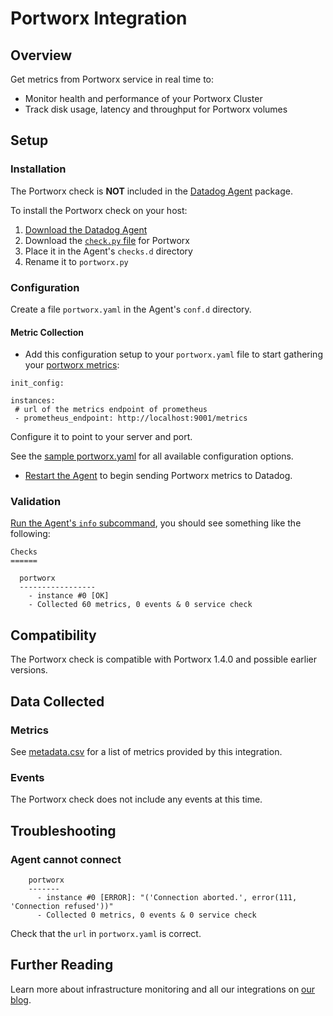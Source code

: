# Portworx Integration

## Overview

Get metrics from Portworx service in real time to:

- Monitor health and performance of your Portworx Cluster
- Track disk usage, latency and throughput for Portworx volumes

## Setup

### Installation

The Portworx check is **NOT** included in the [Datadog Agent][1] package.

To install the Portworx check on your host:

1. [Download the Datadog Agent][1]
2. Download the [`check.py` file][2] for Portworx
3. Place it in the Agent's `checks.d` directory
4. Rename it to `portworx.py`

### Configuration

Create a file `portworx.yaml` in the Agent's `conf.d` directory.

#### Metric Collection

- Add this configuration setup to your `portworx.yaml` file to start gathering your [portworx metrics][2]:

```
init_config:

instances:
 # url of the metrics endpoint of prometheus
 - prometheus_endpoint: http://localhost:9001/metrics
```

Configure it to point to your server and port.

See the [sample portworx.yaml][3] for all available configuration options.

* [Restart the Agent][4] to begin sending Portworx metrics to Datadog.

### Validation

[Run the Agent's `info` subcommand][5], you should see something like the following:

    Checks
    ======

      portworx
      -----------------
        - instance #0 [OK]
        - Collected 60 metrics, 0 events & 0 service check

## Compatibility

The Portworx check is compatible with Portworx 1.4.0 and possible earlier versions.

## Data Collected

### Metrics

See [metadata.csv][6] for a list of metrics provided by this integration.

### Events

The Portworx check does not include any events at this time.

## Troubleshooting

### Agent cannot connect

```
    portworx
    -------
      - instance #0 [ERROR]: "('Connection aborted.', error(111, 'Connection refused'))"
      - Collected 0 metrics, 0 events & 0 service check
```

Check that the `url` in `portworx.yaml` is correct.

## Further Reading

Learn more about infrastructure monitoring and all our integrations on [our blog][7].

[1]: https://app.datadoghq.com/account/settings#agent
[2]: https://github.com/DataDog/integrations-extras/blob/master/portworx/check.py
[3]: https://github.com/DataDog/integrations-extras/blob/master/portworx/conf.yaml.example
[4]: https://docs.datadoghq.com/agent/faq/agent-commands/#start-stop-restart-the-agent
[5]: https://docs.datadoghq.com/agent/faq/agent-status-and-information/
[6]: https://github.com/DataDog/integrations-extras/blob/master/portworx/metadata.csv
[7]: https://www.datadoghq.com/blog/
